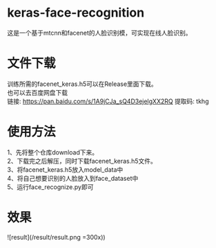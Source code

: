 # keras-face-recognition
这是一个基于mtcnn和facenet的人脸识别模，可实现在线人脸识别。

# 文件下载
训练所需的facenet_keras.h5可以在Release里面下载。  
也可以去百度网盘下载  
链接: https://pan.baidu.com/s/1A9jCJa_sQ4D3ejelgXX2RQ 提取码: tkhg  
# 使用方法
1、先将整个仓库download下来。  
2、下载完之后解压，同时下载facenet_keras.h5文件。  
3、将facenet_keras.h5放入model_data中  
4、将自己想要识别的人脸放入到face_dataset中  
5、运行face_recognize.py即可  

# 效果
![result](/result/result.png =300x))  

